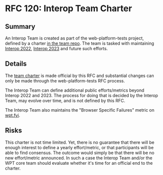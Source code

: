 # RFC 120: Interop Team Charter

## Summary

An Interop Team is created as part of the web-platform-tests project, defined by a charter [in the team repo](https://github.com/web-platform-tests/interop/pull/102). The team is tasked with maintaining [Interop 2022](./interop_2022.md), [Interop 2023](./interop_2023.md) and future such efforts.

## Details

The [team charter](https://github.com/web-platform-tests/interop/pull/102) is made official by this RFC and substantial changes can only be made through the web-platform-tests RFC process.

The Interop Team can define additional public efforts/metrics beyond Interop 2022 and 2023. The process for doing that is decided by the Interop Team, may evolve over time, and is not defined by this RFC.

The Interop Team also maintains the "Browser Specific Failures" metric on [wpt.fyi](https://wpt.fyi/).

## Risks

This charter is not time limited. Yet, there is no guarantee that there will be enough interest to define a yearly effort/metric, or that participants will be able to find consensus. The outcome would simply be that there will be no new effort/metric announced. In such a case the Interop Team and/or the WPT core team should evaluate whether it's time for an official end to the charter.
